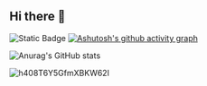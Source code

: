 ## Hi there 👋

![Static Badge](https://img.shields.io/badge/Shkibidi_Aboba-845bd5)
[![Ashutosh's github activity graph](https://github-readme-activity-graph.vercel.app/graph?username=Zennixxx&hide_border=true&hide_title=true&bg_color=0d1117&color=e7e4f1&line=845bd5&point=845bd5)](https://github.com/Zennixxx/github-readme-activity-graph)

![Anurag's GitHub stats](https://github-readme-stats.vercel.app/api?username=Zennixxx&show_icons=true&hide_border=true&bg_color=0d1117&text_color=e7e4f1&icon_color=d8d4e2&title_color=845bd5)

![h408T6Y5GfmXBKW62l](https://github.com/user-attachments/assets/bf75d689-eb52-4d28-8eaf-894e867266a4)

